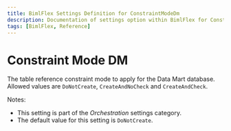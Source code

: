 ```yaml
---
title: BimlFlex Settings Definition for ConstraintModeDm
description: Documentation of settings option within BimlFlex for ConstraintModeDm
tags: [BimlFlex, Reference]
---
```


# Constraint Mode DM

The table reference constraint mode to apply for the Data Mart database. Allowed values are `DoNotCreate`, `CreateAndNoCheck` and `CreateAndCheck`.

Notes:

* This setting is part of the *Orchestration* settings category.
* The default value for this setting is `DoNotCreate`.
